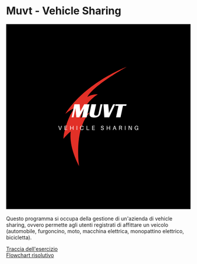 # Muvt - Vehicle Sharing
![logo della compagnia](./files/muvt_logo.png)

Questo programma si occupa della gestione di un'azienda di vehicle sharing, ovvero permette agli utenti registrati di affittare un veicolo (automobile, furgoncino, moto, macchina elettrica, monopattino elettrico, bicicletta).

[Traccia dell'esercizio](./files/TRACCIA.md)  
[Flowchart risolutivo](./files/muvt_flowchart.png)
